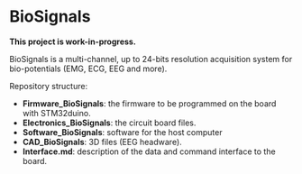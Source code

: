 # BioSignals

**This project is work-in-progress.**

BioSignals is a multi-channel, up to 24-bits resolution acquisition system for bio-potentials (EMG, ECG, EEG and more). 

Repository structure:
* **Firmware_BioSignals**: the firmware to be programmed on the board with STM32duino.
* **Electronics_BioSignals**: the circuit board files.
* **Software_BioSignals**: software for the host computer
* **CAD_BioSignals**: 3D files (EEG headware).
* **Interface.md**: description of the data and command interface to the board.
